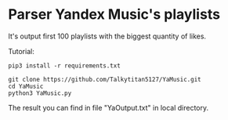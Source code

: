 # Parser Yandex Music's playlists

It's output first 100 playlists with the biggest quantity of likes.

Tutorial:
```ShellSession
pip3 install -r requirements.txt

git clone https://github.com/Talkytitan5127/YaMusic.git
cd YaMusic
python3 YaMusic.py
```

The result you can find in file "YaOutput.txt" in local directory.
